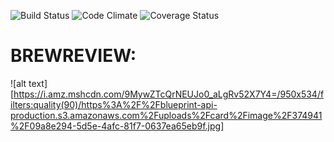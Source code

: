 ![Build Status](https://codeship.com/projects/0dcf82e0-748b-0135-298f-6261ba794a34/status?branch=master)
![Code Climate](https://codeclimate.com/github/Luna2442/brewReivew.png)
![Coverage Status](https://coveralls.io/repos/github/Luna2442/brewReview/badge.svg?branch=master)

# BREWREVIEW:
![alt text][https://i.amz.mshcdn.com/9MywZTcQrNEUJo0_aLgRv52X7Y4=/950x534/filters:quality(90)/https%3A%2F%2Fblueprint-api-production.s3.amazonaws.com%2Fuploads%2Fcard%2Fimage%2F374941%2F09a8e294-5d5e-4afc-81f7-0637ea65eb9f.jpg]
